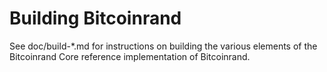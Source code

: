 Building Bitcoinrand
================

See doc/build-*.md for instructions on building the various
elements of the Bitcoinrand Core reference implementation of Bitcoinrand.
